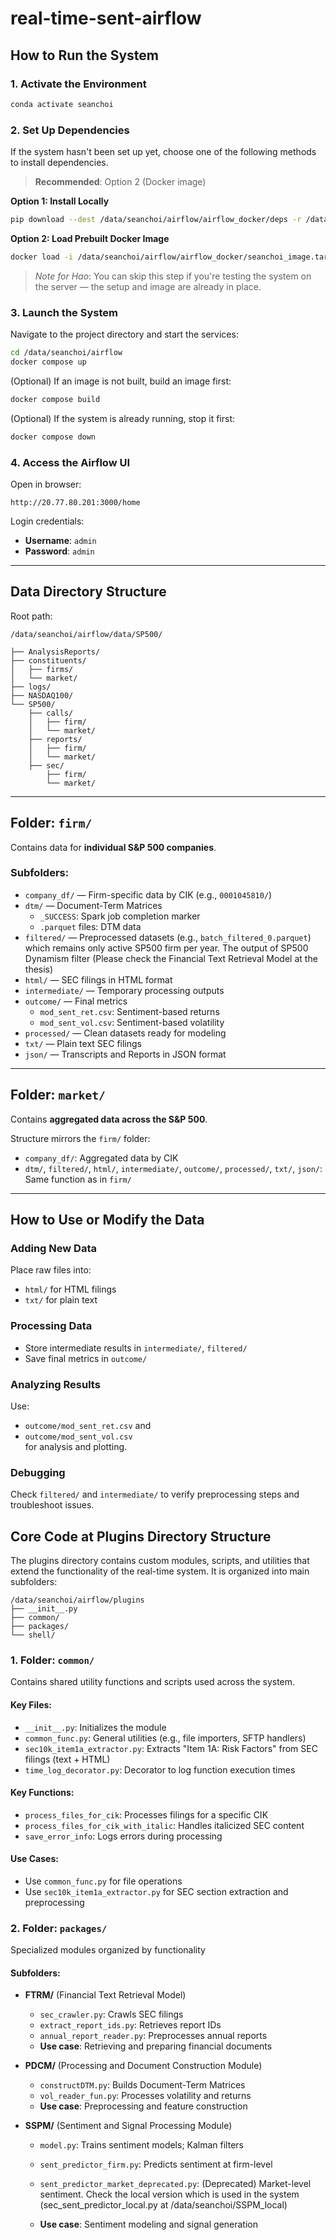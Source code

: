# real-time-sent-airflow

## How to Run the System

### 1. Activate the Environment
```bash
conda activate seanchoi
```

### 2. Set Up Dependencies  
If the system hasn't been set up yet, choose one of the following methods to install dependencies.  
> **Recommended**: Option 2 (Docker image)

**Option 1: Install Locally**
```bash
pip download --dest /data/seanchoi/airflow/airflow_docker/deps -r /data/seanchoi/airflow/airflow_docker/requirements.txt --use-deprecated=legacy-resolver
```

**Option 2: Load Prebuilt Docker Image**
```bash
docker load -i /data/seanchoi/airflow/airflow_docker/seanchoi_image.tar
```

> _Note for Hao_: You can skip this step if you're testing the system on the server — the setup and image are already in place.

### 3. Launch the System
Navigate to the project directory and start the services:
```bash
cd /data/seanchoi/airflow
docker compose up
```
(Optional) If an image is not built, build an image first:
```bash
docker compose build
```

(Optional) If the system is already running, stop it first:
```bash
docker compose down
```

### 4. Access the Airflow UI
Open in browser:
```
http://20.77.80.201:3000/home
```
Login credentials:
- **Username**: `admin`
- **Password**: `admin`

---

## Data Directory Structure

Root path:  
```
/data/seanchoi/airflow/data/SP500/
```

```
├── AnalysisReports/
├── constituents/
│   ├── firms/
│   └── market/
├── logs/
├── NASDAQ100/
└── SP500/
    ├── calls/
    │   ├── firm/
    │   └── market/
    ├── reports/
    │   ├── firm/
    │   └── market/
    ├── sec/
        ├── firm/
        └── market/
```

---

## Folder: `firm/`
Contains data for **individual S&P 500 companies**.

### Subfolders:
- `company_df/` — Firm-specific data by CIK (e.g., `0001045810/`)
- `dtm/` — Document-Term Matrices
  - `_SUCCESS`: Spark job completion marker  
  - `.parquet` files: DTM data
- `filtered/` — Preprocessed datasets (e.g., `batch_filtered_0.parquet`) which remains only active SP500 firm per year. The output of SP500 Dynamism filter (Please check the Financial Text Retrieval Model at the thesis)
- `html/` — SEC filings in HTML format
- `intermediate/` — Temporary processing outputs
- `outcome/` — Final metrics
  - `mod_sent_ret.csv`: Sentiment-based returns
  - `mod_sent_vol.csv`: Sentiment-based volatility
- `processed/` — Clean datasets ready for modeling
- `txt/` — Plain text SEC filings
- `json/` — Transcripts and Reports in JSON format

---

## Folder: `market/`
Contains **aggregated data across the S&P 500**.

Structure mirrors the `firm/` folder:
- `company_df/`: Aggregated data by CIK
- `dtm/`, `filtered/`, `html/`, `intermediate/`, `outcome/`, `processed/`, `txt/`, `json/`: Same function as in `firm/`

---

##  How to Use or Modify the Data

### Adding New Data
Place raw files into:
- `html/` for HTML filings
- `txt/` for plain text

### Processing Data
- Store intermediate results in `intermediate/`, `filtered/`
- Save final metrics in `outcome/`

### Analyzing Results
Use:
- `outcome/mod_sent_ret.csv` and  
- `outcome/mod_sent_vol.csv`  
for analysis and plotting.

### Debugging
Check `filtered/` and `intermediate/` to verify preprocessing steps and troubleshoot issues.


## Core Code at Plugins Directory Structure

The plugins directory contains custom modules, scripts, and utilities that extend the functionality of the real-time system. It is organized into main subfolders:

```
/data/seanchoi/airflow/plugins
├── __init__.py
├── common/
├── packages/
└── shell/
```

### 1. Folder: `common/`
Contains shared utility functions and scripts used across the system.

#### Key Files:
- `__init__.py`: Initializes the module
- `common_func.py`: General utilities (e.g., file importers, SFTP handlers)
- `sec10k_item1a_extractor.py`: Extracts "Item 1A: Risk Factors" from SEC filings (text + HTML)
- `time_log_decorator.py`: Decorator to log function execution times

#### Key Functions:
- `process_files_for_cik`: Processes filings for a specific CIK
- `process_files_for_cik_with_italic`: Handles italicized SEC content
- `save_error_info`: Logs errors during processing

#### Use Cases:
- Use `common_func.py` for file operations
- Use `sec10k_item1a_extractor.py` for SEC section extraction and preprocessing

### 2. Folder: `packages/`
Specialized modules organized by functionality

#### Subfolders:
- **FTRM/** (Financial Text Retrieval Model)
  - `sec_crawler.py`: Crawls SEC filings
  - `extract_report_ids.py`: Retrieves report IDs
  - `annual_report_reader.py`: Preprocesses annual reports
  - **Use case**: Retrieving and preparing financial documents

- **PDCM/** (Processing and Document Construction Module)
  - `constructDTM.py`: Builds Document-Term Matrices
  - `vol_reader_fun.py`: Processes volatility and returns
  - **Use case**: Preprocessing and feature construction

- **SSPM/** (Sentiment and Signal Processing Module)
  - `model.py`: Trains sentiment models; Kalman filters
  - `sent_predictor_firm.py`: Predicts sentiment at firm-level
  - `sent_predictor_market_deprecated.py`: (Deprecated) Market-level sentiment. Check the local version which is used in the system (sec_sent_predictor_local.py at /data/seanchoi/SSPM_local)
    
  - **Use case**: Sentiment modeling and signal generation

